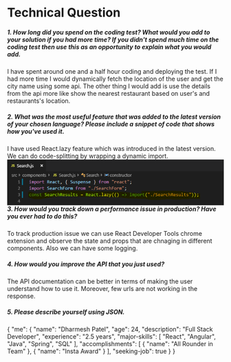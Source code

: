 # Technical Question

##### 1. How long did you spend on the coding test? What would you add to your solution if you had more time? If you didn&#39;t spend much time on the coding test then use this as an opportunity to explain what you would add.

I have spent around one and a half hour coding and deploying the test. If I had more time I would dynamically fetch the location of the user and get the city name using some api. The other thing I would add is use the details from the api more like show the nearest restaurant based on user's and restaurants's location.

##### 2. What was the most useful feature that was added to the latest version of your chosen language? Please include a snippet of code that shows how you&#39;ve used it.

I have used React.lazy feature which was introduced in the latest version. We can do code-splitting by wrapping a dynamic import.
<img src="./src/resources/Capture.PNG" alt="code snippet" style="float: left; margin-right: 10px;" />

##### 3. How would you track down a performance issue in production? Have you ever had to do this?

To track production issue we can use React Developer Tools chrome extension and observe the state and props that are chnaging in different components. Also we can have some logging.

##### 4. How would you improve the API that you just used?

The API documentation can be better in terms of making the user understand how to use it. Moreover, few urls are not working in the response.

##### 5. Please describe yourself using JSON.

{
    "me": {
        "name": "Dharmesh Patel",
        "age": 24,
        "description": "Full Stack Developer",
        "experience": "2.5 years",
        "major-skills": [
            "React",
            "Angular",
            "Java",
            "Spring",
            "SQL"
        ],
        "accomplishments": [
            {
                "name": "All Rounder in Team"
            },
            {
                "name": "Insta Award"
            }
        ],
        "seeking-job": true
    }
}
